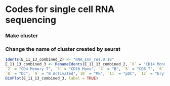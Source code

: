 # Codes for single cell RNA sequencing
<h3>Make cluster</h3>


<h3>Change the name of cluster created by seurat</h3>

``` r
Idents(E_11_13_combined_2) <- "RNA_snn_res.0.18"
E_11_13_combined_3 <- RenameIdents(E_11_13_combined_2, `0` = "CD14 Mono", `1` = "CD4 Naive T",
`2` = "CD4 Memory T", `3` = "CD16 Mono", `4` = "B", `5` = "CD8 T", `6` = "NK", `7` = "T activated",
`8` = "DC", `9` = "B Activated",`10` = "Mk", `11` = "pDC", `12` = "Eryth", `13` = "Mono/Mk Doublets")
DimPlot(E_11_13_combined_3, label = TRUE)
``` 
